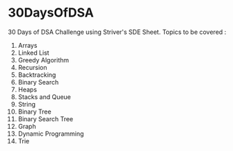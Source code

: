 # 30DaysOfDSA
30 Days of DSA Challenge using Striver's SDE Sheet.
Topics to be covered : 
  1. Arrays
  2. Linked List
  3. Greedy Algorithm
  4. Recursion
  5. Backtracking
  6. Binary Search
  7. Heaps
  8. Stacks and Queue
  9. String
  10. Binary Tree
  11. Binary Search Tree
  12. Graph
  13. Dynamic Programming
  14. Trie
